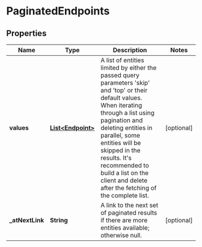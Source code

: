 # PaginatedEndpoints

## Properties
Name | Type | Description | Notes
------------ | ------------- | ------------- | -------------
**values** | [**List&lt;Endpoint&gt;**](Endpoint.md) | A list of entities limited by either the passed query parameters &#x27;skip&#x27; and &#x27;top&#x27; or their default values.                When iterating through a list using pagination and deleting entities in parallel, some entities will be skipped in the results.  It&#x27;s recommended to build a list on the client and delete after the fetching of the complete list. |  [optional]
**_atNextLink** | **String** | A link to the next set of paginated results if there are more entities available; otherwise null. |  [optional]
